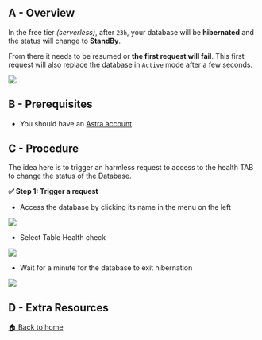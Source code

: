 ## A - Overview

In the free tier _(serverless)_, after `23h`, your database will be **hibernated** and the status will change to **StandBy**.

From there it needs to be resumed or **the first request will fail**. This first request will also replace the database in `Active` mode after a few seconds.

<img src="https://github.com/datastaxdevs/awesome-astra/blob/main/astra/img/exit-hibernation-1.png?raw=true" />

## B - Prerequisites

- You should have an [Astra account](http://astra.datastax.com/)

## C - Procedure

The idea here is to trigger an harmless request to access to the health TAB to change the status of the Database.

**✅ Step 1: Trigger a request**

- Access the database by clicking its name in the menu on the left

<img src="https://github.com/datastaxdevs/awesome-astra/blob/main/astra/img/exit-hibernation-2.png?raw=true" />

- Select Table Health check

<img src="https://github.com/datastaxdevs/awesome-astra/blob/main/astra/img/exit-hibernation-3.png?raw=true" />

- Wait for a minute for the database to exit hibernation

<img src="https://github.com/datastaxdevs/awesome-astra/blob/main/astra/img/exit-hibernation-4.png?raw=true" />

## D - Extra Resources

[🏠 Back to home](https://github.com/datastaxdevs/awesome-astra/wiki)
